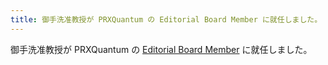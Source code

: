 ```yaml
---
title: 御手洗准教授が PRXQuantum の Editorial Board Member に就任しました。
---
```


御手洗准教授が PRXQuantum の [Editorial Board Member](https://journals.aps.org/prxquantum/staff) に就任しました。

